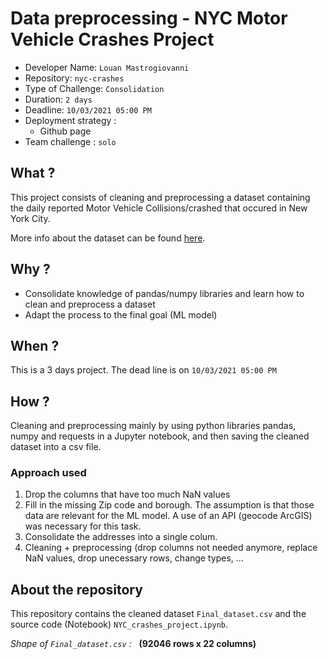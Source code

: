 # Data preprocessing - NYC Motor Vehicle Crashes Project

- Developer Name: `Louan Mastrogiovanni`
- Repository: `nyc-crashes`
- Type of Challenge: `Consolidation`
- Duration: `2 days`
- Deadline: `10/03/2021 05:00 PM`
- Deployment strategy :
  - Github page
- Team challenge : `solo`

## What ?

This project consists of cleaning and preprocessing a dataset containing the daily reported Motor Vehicle Collisions/crashed that occured in New York City.

More info about the dataset can be found [here](https://data.cityofnewyork.us/Public-Safety/Motor-Vehicle-Collisions-Crashes/h9gi-nx95).



## Why ?

- Consolidate knowledge of pandas/numpy libraries and learn how to clean and preprocess a dataset
- Adapt the process to the final goal (ML model)

## When ?

This is a 3 days project. The dead line is on `10/03/2021 05:00 PM`

## How ?

Cleaning and preprocessing mainly by using python libraries pandas, numpy and requests in a Jupyter notebook, and then saving the cleaned dataset into a csv file.

### Approach used
1) Drop the columns that have too much NaN values
2) Fill in the missing Zip code and borough. The assumption is that those data are relevant for the ML model. A use of an API (geocode ArcGIS) was necessary for this task.
3) Consolidate the addresses into a single colum. 
4) Cleaning + preprocessing (drop columns not needed anymore, replace NaN values, drop unecessary rows, change types, ...

## About the repository

This repository contains the cleaned dataset `Final_dataset.csv` and the source code (Notebook) `NYC_crashes_project.ipynb`. 

*Shape of `Final_dataset.csv` :* 
&nbsp;
**(92046 rows x 22 columns)**
